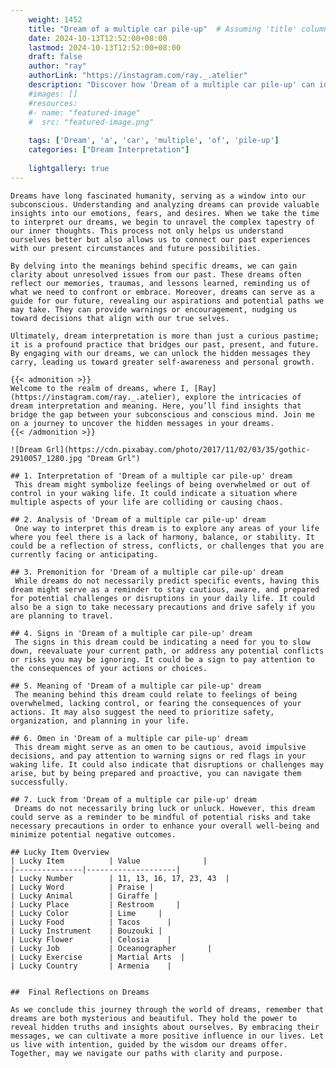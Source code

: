 ```yaml
---
    weight: 1452
    title: "Dream of a multiple car pile-up"  # Assuming 'title' column exists
    date: 2024-10-13T12:52:00+08:00
    lastmod: 2024-10-13T12:52:00+08:00
    draft: false
    author: "ray"
    authorLink: "https://instagram.com/ray._.atelier"
    description: "Discover how 'Dream of a multiple car pile-up' can interpret your future and uncover its significant meanings in your life."
    #images: []
    #resources:
    #- name: "featured-image"
    #  src: "featured-image.png"
    
    tags: ['Dream', 'a', 'car', 'multiple', 'of', 'pile-up']
    categories: ["Dream Interpretation"]
    
    lightgallery: true
---
```

    
    Dreams have long fascinated humanity, serving as a window into our subconscious. Understanding and analyzing dreams can provide valuable insights into our emotions, fears, and desires. When we take the time to interpret our dreams, we begin to unravel the complex tapestry of our inner thoughts. This process not only helps us understand ourselves better but also allows us to connect our past experiences with our present circumstances and future possibilities.
    
    By delving into the meanings behind specific dreams, we can gain clarity about unresolved issues from our past. These dreams often reflect our memories, traumas, and lessons learned, reminding us of what we need to confront or embrace. Moreover, dreams can serve as a guide for our future, revealing our aspirations and potential paths we may take. They can provide warnings or encouragement, nudging us toward decisions that align with our true selves.
    
    Ultimately, dream interpretation is more than just a curious pastime; it is a profound practice that bridges our past, present, and future. By engaging with our dreams, we can unlock the hidden messages they carry, leading us toward greater self-awareness and personal growth.
    
    {{< admonition >}}
    Welcome to the realm of dreams, where I, [Ray](https://instagram.com/ray._.atelier), explore the intricacies of dream interpretation and meaning. Here, you’ll find insights that bridge the gap between your subconscious and conscious mind. Join me on a journey to uncover the hidden messages in your dreams.
    {{< /admonition >}}
    
    ![Dream Grl](https://cdn.pixabay.com/photo/2017/11/02/03/35/gothic-2910057_1280.jpg "Dream Grl")
    
    ## 1. Interpretation of 'Dream of a multiple car pile-up' dream
     This dream might symbolize feelings of being overwhelmed or out of control in your waking life. It could indicate a situation where multiple aspects of your life are colliding or causing chaos.
    
    ## 2. Analysis of 'Dream of a multiple car pile-up' dream
     One way to interpret this dream is to explore any areas of your life where you feel there is a lack of harmony, balance, or stability. It could be a reflection of stress, conflicts, or challenges that you are currently facing or anticipating.
    
    ## 3. Premonition for 'Dream of a multiple car pile-up' dream
     While dreams do not necessarily predict specific events, having this dream might serve as a reminder to stay cautious, aware, and prepared for potential challenges or disruptions in your daily life. It could also be a sign to take necessary precautions and drive safely if you are planning to travel.
    
    ## 4. Signs in 'Dream of a multiple car pile-up' dream
     The signs in this dream could be indicating a need for you to slow down, reevaluate your current path, or address any potential conflicts or risks you may be ignoring. It could be a sign to pay attention to the consequences of your actions or choices.
    
    ## 5. Meaning of 'Dream of a multiple car pile-up' dream
     The meaning behind this dream could relate to feelings of being overwhelmed, lacking control, or fearing the consequences of your actions. It may also suggest the need to prioritize safety, organization, and planning in your life.
    
    ## 6. Omen in 'Dream of a multiple car pile-up' dream
     This dream might serve as an omen to be cautious, avoid impulsive decisions, and pay attention to warning signs or red flags in your waking life. It could also indicate that disruptions or challenges may arise, but by being prepared and proactive, you can navigate them successfully.
    
    ## 7. Luck from 'Dream of a multiple car pile-up' dream
     Dreams do not necessarily bring luck or unluck. However, this dream could serve as a reminder to be mindful of potential risks and take necessary precautions in order to enhance your overall well-being and minimize potential negative outcomes.
    
    ## Lucky Item Overview
    | Lucky Item          | Value              |
    |---------------|--------------------|
    | Lucky Number        | 11, 13, 16, 17, 23, 43  |
    | Lucky Word          | Praise |
    | Lucky Animal        | Giraffe |
    | Lucky Place         | Restroom     |
    | Lucky Color         | Lime     |
    | Lucky Food          | Tacos      |
    | Lucky Instrument    | Bouzouki |
    | Lucky Flower        | Celosia    |
    | Lucky Job           | Oceanographer       |
    | Lucky Exercise      | Martial Arts  |
    | Lucky Country       | Armenia    |
    
    
    ##  Final Reflections on Dreams
    
    As we conclude this journey through the world of dreams, remember that dreams are both mysterious and beautiful. They hold the power to reveal hidden truths and insights about ourselves. By embracing their messages, we can cultivate a more positive influence in our lives. Let us live with intention, guided by the wisdom our dreams offer. Together, may we navigate our paths with clarity and purpose.
    
